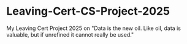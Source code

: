 # Leaving-Cert-CS-Project-2025
My Leaving Cert Project 2025 on "Data is the new oil. Like oil, data is valuable, but if unrefined it cannot really be used."
